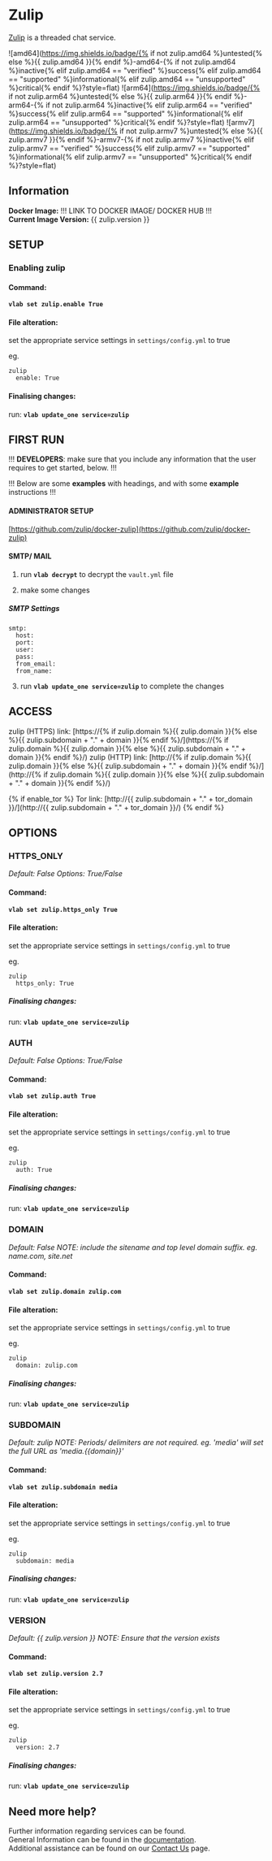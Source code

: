 # Zulip

[Zulip](https://github.com/zulip/zulip) is a threaded chat service.

![amd64](https://img.shields.io/badge/{% if not zulip.amd64 %}untested{% else %}{{ zulip.amd64 }}{% endif %}-amd64-{% if not zulip.amd64 %}inactive{% elif zulip.amd64 == "verified" %}success{% elif zulip.amd64 == "supported" %}informational{% elif zulip.amd64 == "unsupported" %}critical{% endif %}?style=flat)
![arm64](https://img.shields.io/badge/{% if not zulip.arm64 %}untested{% else %}{{ zulip.arm64 }}{% endif %}-arm64-{% if not zulip.arm64 %}inactive{% elif zulip.arm64 == "verified" %}success{% elif zulip.arm64 == "supported" %}informational{% elif zulip.arm64 == "unsupported" %}critical{% endif %}?style=flat)
![armv7](https://img.shields.io/badge/{% if not zulip.armv7 %}untested{% else %}{{ zulip.armv7 }}{% endif %}-armv7-{% if not zulip.armv7 %}inactive{% elif zulip.armv7 == "verified" %}success{% elif zulip.armv7 == "supported" %}informational{% elif zulip.armv7 == "unsupported" %}critical{% endif %}?style=flat)

## Information


**Docker Image:** !!! LINK TO DOCKER IMAGE/ DOCKER HUB !!!  
**Current Image Version:** {{ zulip.version }}

## SETUP

### Enabling zulip

#### Command:

**`vlab set zulip.enable True`**

#### File alteration:

set the appropriate service settings in `settings/config.yml` to true

eg.
```
zulip
  enable: True
```

#### Finalising changes:

run: **`vlab update_one service=zulip`**

## FIRST RUN

!!! **DEVELOPERS**: make sure that you include any information that the user requires to get started, below. !!!

!!! Below are some **examples** with headings, and with some **example** instructions !!!

#### ADMINISTRATOR SETUP

[https://github.com/zulip/docker-zulip](https://github.com/zulip/docker-zulip)

#### SMTP/ MAIL

1. run **`vlab decrypt`** to decrypt the `vault.yml` file

2. make some changes


##### SMTP Settings
```
smtp:
  host:
  port:
  user:
  pass:
  from_email:
  from_name:
```

3. run **`vlab update_one service=zulip`** to complete the changes


## ACCESS

zulip (HTTPS) link: [https://{% if zulip.domain %}{{ zulip.domain }}{% else %}{{ zulip.subdomain + "." + domain }}{% endif %}/](https://{% if zulip.domain %}{{ zulip.domain }}{% else %}{{ zulip.subdomain + "." + domain }}{% endif %}/)
zulip (HTTP) link: [http://{% if zulip.domain %}{{ zulip.domain }}{% else %}{{ zulip.subdomain + "." + domain }}{% endif %}/](http://{% if zulip.domain %}{{ zulip.domain }}{% else %}{{ zulip.subdomain + "." + domain }}{% endif %}/)

{% if enable_tor %}
Tor link: [http://{{ zulip.subdomain + "." + tor_domain }}/](http://{{ zulip.subdomain + "." + tor_domain }}/)
{% endif %}

## OPTIONS

### HTTPS_ONLY
*Default: False*
*Options: True/False*

#### Command:

**`vlab set zulip.https_only True`**

#### File alteration:

set the appropriate service settings in `settings/config.yml` to true

eg.
```
zulip
  https_only: True
```

##### Finalising changes:

run: **`vlab update_one service=zulip`**

### AUTH
*Default: False*
*Options: True/False*

#### Command:

**`vlab set zulip.auth True`**

#### File alteration:

set the appropriate service settings in `settings/config.yml` to true

eg.
```
zulip
  auth: True
```

##### Finalising changes:

run: **`vlab update_one service=zulip`**

### DOMAIN
*Default: False*
*NOTE: include the sitename and top level domain suffix. eg. name.com, site.net*

#### Command:

**`vlab set zulip.domain zulip.com`**

#### File alteration:

set the appropriate service settings in `settings/config.yml` to true

eg.
```
zulip
  domain: zulip.com
```

##### Finalising changes:

run: **`vlab update_one service=zulip`**

### SUBDOMAIN
*Default: zulip*
*NOTE: Periods/ delimiters are not required. eg. 'media' will set the full URL as 'media.{{domain}}'*

#### Command:

**`vlab set zulip.subdomain media`**

#### File alteration:

set the appropriate service settings in `settings/config.yml` to true

eg.
```
zulip
  subdomain: media
```

##### Finalising changes:

run: **`vlab update_one service=zulip`**

### VERSION
*Default: {{  zulip.version  }}*
*NOTE: Ensure that the version exists*

#### Command:

**`vlab set zulip.version 2.7`**

#### File alteration:

set the appropriate service settings in `settings/config.yml` to true

eg.
```
zulip
  version: 2.7
```

##### Finalising changes:

run: **`vlab update_one service=zulip`**

## Need more help?
Further information regarding services can be found. \
General Information can be found in the [documentation](https://docs.vivumlab.com). \
Additional assistance can be found on our [Contact Us](https://docs.vivumlab.com/Contact-us) page.
